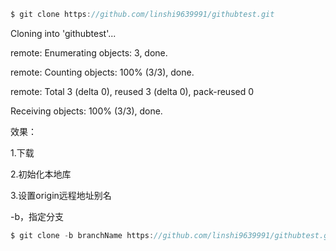 

```javascript
$ git clone https://github.com/linshi9639991/githubtest.git
```

Cloning into 'githubtest'...

remote: Enumerating objects: 3, done.

remote: Counting objects: 100% (3/3), done.

remote: Total 3 (delta 0), reused 3 (delta 0), pack-reused 0

Receiving objects: 100% (3/3), done.

效果：

1.下载

2.初始化本地库

3.设置origin远程地址别名





-b，指定分支

```javascript
$ git clone -b branchName https://github.com/linshi9639991/githubtest.git
```

